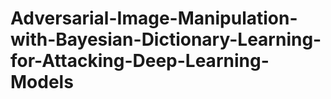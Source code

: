 # Adversarial-Image-Manipulation-with-Bayesian-Dictionary-Learning-for-Attacking-Deep-Learning-Models